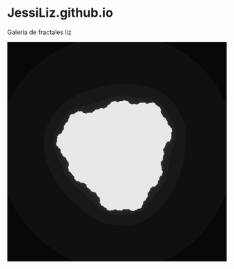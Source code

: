 # JessiLiz.github.io
Galeria de fractales 
liz

![Nombre de la imagenl](https://raw.githubusercontent.com/JessiLiz/JessiLiz.github.io/master/Julia1.png)
